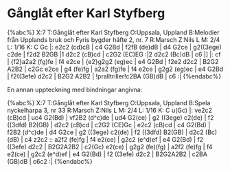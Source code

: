 # Gånglåt efter Karl Styfberg

{%abc%}
X:7
T:Gånglåt efter Karl Styfberg
O:Uppsala, Uppland
B:Melodier från Upplands bruk och Fyris bygder häfte 2, nr. 7
R:Marsch
Z:Nils L
M: 2/4
L: 1/16
K: C
Gc |: e2c2 (cd)cB | c4 G2Bd | f2fB (de)dB | d4 G2ce | g2((3ege) c2de | 
      f2d2 B2GB |1 d2c2 (cB)cd | c2G2 (EC)EG :|2 d2c2 (Bc)dB | c6 |]
|: cf | {f2}a2a2 (fg)fe | f4 e2ce | {e2}g2g2 (eg)ec | e4 G2Bd | f2e2 d2c2 |
B2G2 A2B2 | c2Gc e2ce | g4 (fe)fg | a2a2 (fg)fe | f4 e2ce |
g2g2 (eg)ec | e4 G2Bd | f2((3efe) d2c2 | B2G2 A2B2 | !pralltriller!c2BA (GB)dB | c6 :|
{%endabc%}

En annan uppteckning med bindningar angivna:

{%abc%}
X:7
T:Gånglåt efter Karl Styfberg
O:Uppsala, Uppland
B:Spela nyckelharpa 3, nr 33
R:Marsch
Z:Nils L
M: 2/4
L: 1/16
K: C
u(Gc) |: ve2c2 (cB)cd | uc4 G2(Bd) | vf2B2 (d^c)de | ud4 G2(ce) |
g2 ((3ege) c2(de) | f2 ((3dfd) B2(GB) | d2c2 (cB)cd | c2G2 (CE)Gc |
e2c2 (cB)cd | c4 G2(Bd) | f2B2 (d^c)de | d4 G2ce |
g2 ((3ege) c2(de) | f2 ((3dfd) B2(GB) | d2c2 (Bc)(dB) | c4 z2c2 ::
a2f2 (fe)fg | f4 e2(ce) | g2c2 (e^d)ef | e4 G2(Bd) |
f2 ((3efe) d2c2 | B2G2A2B2 | c2(Gc) e2(ce) | g2g2 (fe)(fg) |
a2f2 (fe)fg | f4 e2(ce) | g2c2 (e^d)ef | e4 G2(Bd) |
f2 ((3efe) d2c2 | B2G2A2B2 | c2BA (GB)dB | c6c2 :|
{%endabc%}

